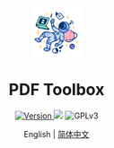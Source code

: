 <p align="center">
  <img width="18%" align="center" src="https://raw.githubusercontent.com/ruixiaotian/PDF-Toolbox/main/docs/image/Logo.svg" alt="logo">
</p>
  <h1 align="center">
  PDF Toolbox
</h1>

<p align="center">
  <a href="https://www.python.org/" target="_blank">
    <img src="https://img.shields.io/badge/Python-3.11%2B-blue" alt="Version">
  </a>

  <a href="https://doc.qt.io/qtforpython-5/" style="text-decoration:none">
    <img src="https://img.shields.io/badge/PyQt-5.11-orange"/>
  </a>

  <a style="text-decoration:none">
    <img src="https://img.shields.io/badge/License-GPLv3-blue?color=#4ec820" alt="GPLv3"/>
  </a>

</p>

<p align="center">
English | <a href="docs/README_zh.md">简体中文</a>
</p>
